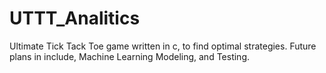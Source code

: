 # UTTT_Analitics
Ultimate Tick Tack Toe game written in c, to find optimal strategies. Future plans in include, Machine Learning Modeling, and Testing.
